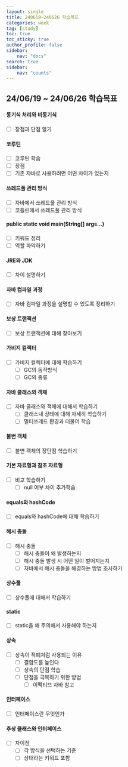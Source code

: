 ```yaml
---
layout: single
title: 240619~240626 학습목표
categories: week
tag: [study]
toc: true
toc_sticky: true
author_profile: false
sidebar:
    nav: "docs"
search: true
sidebar:
    nav: "counts"
---
```




## 24/06/19 ~ 24/06/26 학습목표

#### 동기식 처리와 비동기식
- [ ] 장점과 단점 알기

#### 코루틴
- [ ] 코루틴 학습
- [ ] 장점
- [ ] 기존 자바로 사용하려면 어떤 차이가 있는지

#### 쓰레드풀 관리 방식
- [ ] 자바에서 쓰레드풀 관리 방식
- [ ] 코틀린에서 쓰레드풀 관리 방식

#### public static void main(String[] args...)
- [ ] 키워드 정리
- [ ] 역할 파악하기

#### JRE와 JDK
- [ ] 차이 설명하기

#### 자바 컴파일 과정
- [ ] 자바 컴파일 과정을 설명할 수 있도록 정리하기

#### 보상 트랜잭션
- [ ] 보상 트랜잭션에 대해 찾아보기

#### 가비지 컬렉터
- [ ] 가비지 컬렉터에 대해 학습하기
  - [ ] GC의 동작방식
  - [ ] GC의 종류

#### 자바 클래스와 객체
- [ ] 자바 클래스와 객체에 대해서 학습하기
  - [ ] 클래스내 상태에 대해 자세히 학습하기
  - [ ] 멀티쓰레드 환경과 더불어 학습

#### 불변 객체
- [ ] 불변 객체의 장단점 학습하기

#### 기본 자료형과 참조 자료형
- [ ] 비교 학습하기
  - [ ] null 여부 차이 추가학습

#### equals와 hashCode
- [ ] equals와 hashCode에 대해 학습하기

#### 해시 충돌
- [ ] 해시 충돌
  - [ ] 해시 충돌이 왜 발생하는지
  - [ ] 해시 충돌 발생 시 어떤 일이 벌어지는지
  - [ ] 자바에서 해시 충돌을 해결하는 방법 조사하기

#### 상수풀
- [ ] 상수풀에 대해서 학습하기

#### static
- [ ] static을 왜 주의해서 사용해야 하는지

#### 상속
- [ ] 상속이 적폐처럼 사용되는 이유
  - [ ] 결합도를 높인다
  - [ ] 상속의 단점 학습
  - [ ] 단점을 극복하기 위한 방법
    - [ ] 이펙티브 자바 참고

#### 인터페이스
- [ ] 인터페이스란 무엇인가

#### 추상 클래스와 인터페이스
- [ ] 차이점
  - [ ] 각 방식을 선택하는 기준
  - [ ] 상태라는 키워드 포함
